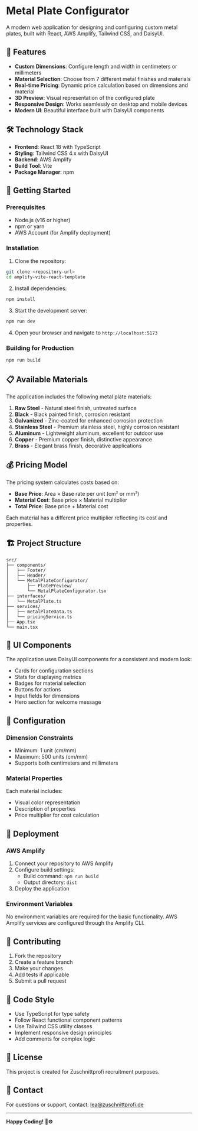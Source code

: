 # Metal Plate Configurator

A modern web application for designing and configuring custom metal plates, built with React, AWS Amplify, Tailwind CSS, and DaisyUI.

## 🎯 Features

- **Custom Dimensions**: Configure length and width in centimeters or millimeters
- **Material Selection**: Choose from 7 different metal finishes and materials
- **Real-time Pricing**: Dynamic price calculation based on dimensions and material
- **3D Preview**: Visual representation of the configured plate
- **Responsive Design**: Works seamlessly on desktop and mobile devices
- **Modern UI**: Beautiful interface built with DaisyUI components

## 🛠️ Technology Stack

- **Frontend**: React 18 with TypeScript
- **Styling**: Tailwind CSS 4.x with DaisyUI
- **Backend**: AWS Amplify
- **Build Tool**: Vite
- **Package Manager**: npm

## 🚀 Getting Started

### Prerequisites

- Node.js (v16 or higher)
- npm or yarn
- AWS Account (for Amplify deployment)

### Installation

1. Clone the repository:
```bash
git clone <repository-url>
cd amplify-vite-react-template
```

2. Install dependencies:
```bash
npm install
```

3. Start the development server:
```bash
npm run dev
```

4. Open your browser and navigate to `http://localhost:5173`

### Building for Production

```bash
npm run build
```

## 📋 Available Materials

The application includes the following metal plate materials:

1. **Raw Steel** - Natural steel finish, untreated surface
2. **Black** - Black painted finish, corrosion resistant
3. **Galvanized** - Zinc-coated for enhanced corrosion protection
4. **Stainless Steel** - Premium stainless steel, highly corrosion resistant
5. **Aluminum** - Lightweight aluminum, excellent for outdoor use
6. **Copper** - Premium copper finish, distinctive appearance
7. **Brass** - Elegant brass finish, decorative applications

## 💰 Pricing Model

The pricing system calculates costs based on:
- **Base Price**: Area × Base rate per unit (cm² or mm²)
- **Material Cost**: Base price × Material multiplier
- **Total Price**: Base price + Material cost

Each material has a different price multiplier reflecting its cost and properties.

## 🏗️ Project Structure

```
src/
├── components/
│   ├── Footer/
│   ├── Header/
│   └── MetalPlateConfigurator/
│       ├── PlatePreview/
│       └── MetalPlateConfigurator.tsx
├── interfaces/
│   └── MetalPlate.ts
├── services/
│   ├── metalPlateData.ts
│   └── pricingService.ts
├── App.tsx
└── main.tsx
```

## 🎨 UI Components

The application uses DaisyUI components for a consistent and modern look:
- Cards for configuration sections
- Stats for displaying metrics
- Badges for material selection
- Buttons for actions
- Input fields for dimensions
- Hero section for welcome message

## 🔧 Configuration

### Dimension Constraints
- Minimum: 1 unit (cm/mm)
- Maximum: 500 units (cm/mm)
- Supports both centimeters and millimeters

### Material Properties
Each material includes:
- Visual color representation
- Description of properties
- Price multiplier for cost calculation

## 🚀 Deployment

### AWS Amplify

1. Connect your repository to AWS Amplify
2. Configure build settings:
   - Build command: `npm run build`
   - Output directory: `dist`
3. Deploy the application

### Environment Variables

No environment variables are required for the basic functionality. AWS Amplify services are configured through the Amplify CLI.

## 🤝 Contributing

1. Fork the repository
2. Create a feature branch
3. Make your changes
4. Add tests if applicable
5. Submit a pull request

## 📝 Code Style

- Use TypeScript for type safety
- Follow React functional component patterns
- Use Tailwind CSS utility classes
- Implement responsive design principles
- Add comments for complex logic

## 📄 License

This project is created for Zuschnittprofi recruitment purposes.

## 👥 Contact

For questions or support, contact: lea@zuschnittprofi.de

---

**Happy Coding! 🎨⚙️** 
